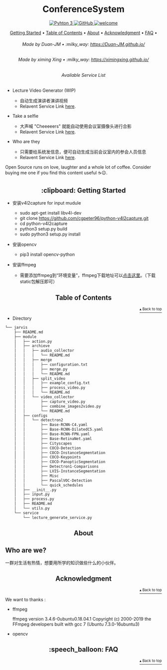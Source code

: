 <h1 id="conference" align="center">ConferenceSystem</h1>

<p align="center">
    <a href="https://www.python.org/">
        <img src="https://img.shields.io/badge/python-3.5%20%7C%203.6%20%7C%203.7-blue" alt="Pyhton 3">
    </a>
    <a href="http://www.apache.org/licenses/">
        <img src="https://img.shields.io/badge/license-Apache-blue" alt="GitHub">
    </a>
    <a href="#">
        <img src="https://img.shields.io/static/v1.svg?label=Contributions&message=Welcome&color=0059b3&style=flat-square" alt="welcome">
    </a>
</p>

<p align="center">
    <a href="#clipboard-getting-started">Getting Started</a> •
    <a href="#table-of-contents">Table of Contents</a> •
    <a href="#about">About</a> •
    <a href="#acknowledgment">Acknowledgment</a> •
    <a href="#speech_balloon-faq">FAQ</a> •
</p>

<h6 align="center">Made by Duan-JM  • :milky_way: 
<a href="https://Duan-JM.github.io/">https://Duan-JM.github.io/</a>
</h6>
<h6 align="center">Made by ximing Xing • :milky_way: 
<a href="https://ximingxing.github.io/">https://ximingxing.github.io/</a>
</h6>

<h6 align="center">Available Service List</h6>

-  Lecture Video Generator (WIP)
    * 自动生成演讲者演讲视频
    * Relavent Service Link [here](link).

-  Take a selfie
    * 大声喊 "Cheeeeers" 就能自动使用会议室摄像头进行合影
    * Relavent Service Link [here](link).

-  Who are they
    * 只需要给系统发信息，便可自动生成当前会议室内的参会人员信息
    * Relavent Service Link [here](link).

Open Source runs on love, laughter and a whole lot of coffee. Consider buying me one if you find this content useful ☕️😉.

<h2 align="center">:clipboard: Getting Started</h2>

- 安装v4l2capture for input mudule
  * sudo apt-get install libv4l-dev
  * git clone https://github.com/cgpeter96/python-v4l2capture.git
  * cd python-v4l2capture
  * python3 setup.py build
  * sudo python3 setup.py install

- 安装opencv
  * pip3 install opencv-python

- 安装ffmpeg

  * 需要添加ffmpeg到“环境变量”，ffmpeg下载地址可以[点击这里](https://ffmpeg.zeranoe.com/builds/)。（下载static包解压即可）

<h2 align="center">Table of Contents</h2>
<p align="right"><a href="#conference"><sup>▴ Back to top</sup></a></p>

- Directory 

```bash
└── jarvis
    ├── README.md
    ├── module
    │   ├── action.py
    │   ├── archieve
    │   │   ├── audio_collector
    │   │   │   └── README.md
    │   │   ├── merge
    │   │   │   ├── configuration.txt
    │   │   │   ├── merge.py
    │   │   │   └── README.md
    │   │   ├── split_video
    │   │   │   ├── example_config.txt
    │   │   │   ├── process_video.py
    │   │   │   └── README.md
    │   │   └── video_collector
    │   │       ├── capture_video.py
    │   │       ├── combine_images2video.py
    │   │       └── README.md
    │   ├── configs
    │   │   └── detectron2
    │   │       ├── Base-RCNN-C4.yaml
    │   │       ├── Base-RCNN-DilatedC5.yaml
    │   │       ├── Base-RCNN-FPN.yaml
    │   │       ├── Base-RetinaNet.yaml
    │   │       ├── Cityscapes
    │   │       ├── COCO-Detection
    │   │       ├── COCO-InstanceSegmentation
    │   │       ├── COCO-Keypoints
    │   │       ├── COCO-PanopticSegmentation
    │   │       ├── Detectron1-Comparisons
    │   │       ├── LVIS-InstanceSegmentation
    │   │       ├── Misc
    │   │       ├── PascalVOC-Detection
    │   │       └── quick_schedules
    │   ├── __init__.py
    │   ├── input.py
    │   ├── process.py
    │   ├── README.md
    │   └── utils.py
    └── service
        └── lecture_generate_service.py
```


<h2 align="center">About</h2>

## Who are we?
一群对生活有热情，想要用所学的知识做些什么的小伙伴。

<h2 align="center">Acknowledgment</h2>
<p align="right"><a href="#conference"><sup>▴ Back to top</sup></a></p>

We want to thanks :

- ffmpeg

  ffmpeg version 3.4.6-0ubuntu0.18.04.1 Copyright (c) 2000-2019 the FFmpeg developers built with gcc 7 (Ubuntu 7.3.0-16ubuntu3)

- opencv
<h2 align="center">:speech_balloon: FAQ</h2>
<p align="right"><a href="#conference"><sup>▴ Back to top</sup></a></p>
